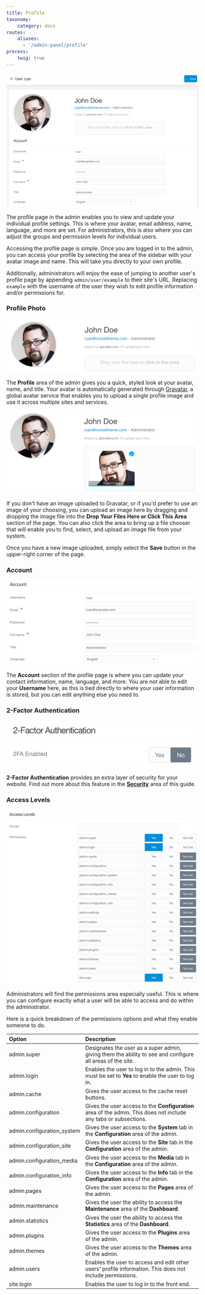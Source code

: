 ```yaml
---
title: Profile
taxonomy:
    category: docs
routes:
    aliases:
      - '/admin-panel/profile'
process:
    twig: true
---
```


![Admin Profile](grav-profile.png?classes=shadow)

The profile page in the admin enables you to view and update your individual profile settings. This is where your avatar, email address, name, language, and more are set. For administrators, this is also where you can adjust the groups and permission levels for individual users.

Accessing the profile page is simple. Once you are logged in to the admin, you can access your profile by selecting the area of the sidebar with your avatar image and name. This will take you directly to your own profile.

Additionally, administrators will enjoy the ease of jumping to another user's profile page by appending `admin/user/example` to their site's URL. Replacing `example` with the username of the user they wish to edit profile information and/or permissions for.

### Profile Photo

![Admin Profile](grav-profile2.png?classes=shadow)

The **Profile** area of the admin gives you a quick, styled look at your avatar, name, and title. Your avatar is automatically generated through [Gravatar](http://en.gravatar.com/), a global avatar service that enables you to upload a single profile image and use it across multiple sites and services.

![Admin Profile](grav-profile2b.png?classes=shadow)

If you don't have an image uploaded to Gravatar, or if you'd prefer to use an image of your choosing, you can upload an image here by dragging and dropping the image file into the **Drop Your Files Here or Click This Area** section of the page. You can also click the area to bring up a file chooser that will enable you to find, select, and upload an image file from your system.

Once you have a new image uploaded, simply select the **Save** button in the upper-right corner of the page.

### Account

![Admin Profile](grav-profile3.png?classes=shadow)

The **Account** section of the profile page is where you can update your contact information, name, language, and more. You are not able to edit your **Username** here, as this is tied directly to where your user information is stored, but you can edit anything else you need to.

### 2-Factor Authentication

![Admin Profile](grav-profile5.png?classes=shadow)

**2-Factor Authentication** provides an extra layer of security for your website. Find out more about this feature in the [**Security**](../../security/2fa) area of this guide.

### Access Levels

![Admin Profile](grav-profile4.png?classes=shadow)

Administrators will find the permissions area especially useful. This is where you can configure exactly what a user will be able to access and do within the administrator.

Here is a quick breakdown of the permissions options and what they enable someone to do.

| Option                     | Description                                                                                                      |
| :-----                     | :-----                                                                                                           |
| admin.super                | Designates the user as a super admin, giving them the ability to see and configure all areas of the site.        |
| admin.login                | Enables the user to log in to the admin. This must be set to **Yes** to enable the user to log in.               |
| admin.cache                | Gives the user access to the cache reset buttons.                                                                |
| admin.configuration        | Gives the user access to the **Configuration** area of the admin. This does not include any tabs or subsections. |
| admin.configuration_system | Gives the user access to the **System** tab in the **Configuration** area of the admin.                          |
| admin.configuration_site   | Gives the user access to the **Site** tab in the **Configuration** area of the admin.                            |
| admin.configuration_media  | Gives the user access to the **Media** tab in the **Configuration** area of the admin.                           |
| admin.configuration_info   | Gives the user access to the **Info** tab in the **Configuration** area of the admin.                            |
| admin.pages                | Gives the user access to the **Pages** area of the admin.                                                        |
| admin.maintenance          | Gives the user the ability to access the **Maintenance** area of the **Dashboard**.                              |
| admin.statistics           | Gives the user the ability to access the **Statistics** area of the **Dashboard**.                               |
| admin.plugins              | Gives the user access to the **Plugins** area of the admin.                                                      |
| admin.themes               | Gives the user access to the **Themes** area of the admin.                                                       |
| admin.users                | Enables the user to access and edit other users' profile information. This does not include permissions.         |
| site.login                 | Enables the user to log in to the front end.                                                                     |
